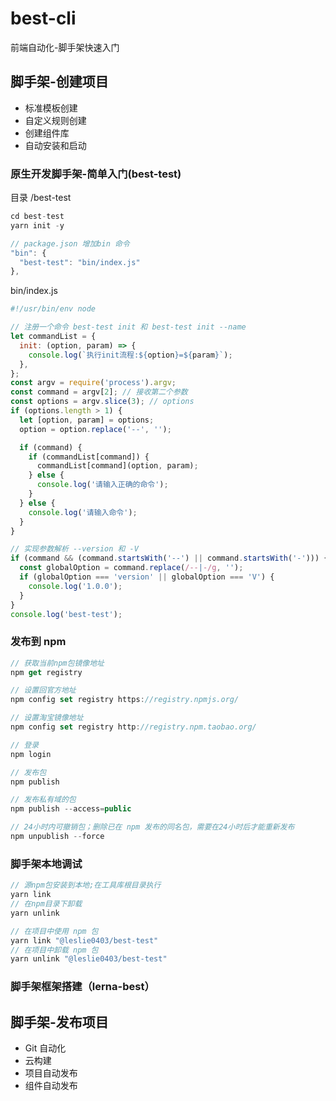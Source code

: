 # best-cli

前端自动化-脚手架快速入门

## 脚手架-创建项目

- 标准模板创建
- 自定义规则创建
- 创建组件库
- 自动安装和启动

### 原生开发脚手架-简单入门(best-test)

目录 /best-test

```javascript
cd best-test
yarn init -y

// package.json 增加bin 命令
"bin": {
  "best-test": "bin/index.js"
},
```

bin/index.js

```javascript
#!/usr/bin/env node

// 注册一个命令 best-test init 和 best-test init --name
let commandList = {
  init: (option, param) => {
    console.log(`执行init流程:${option}=${param}`);
  },
};
const argv = require('process').argv;
const command = argv[2]; // 接收第二个参数
const options = argv.slice(3); // options
if (options.length > 1) {
  let [option, param] = options;
  option = option.replace('--', '');

  if (command) {
    if (commandList[command]) {
      commandList[command](option, param);
    } else {
      console.log('请输入正确的命令');
    }
  } else {
    console.log('请输入命令');
  }
}

// 实现参数解析 --version 和 -V
if (command && (command.startsWith('--') || command.startsWith('-'))) {
  const globalOption = command.replace(/--|-/g, '');
  if (globalOption === 'version' || globalOption === 'V') {
    console.log('1.0.0');
  }
}
console.log('best-test');
```

### 发布到 npm

```javascript
// 获取当前npm包镜像地址
npm get registry

// 设置回官方地址
npm config set registry https://registry.npmjs.org/

// 设置淘宝镜像地址
npm config set registry http://registry.npm.taobao.org/

// 登录
npm login

// 发布包
npm publish

// 发布私有域的包
npm publish --access=public

// 24小时内可撤销包；删除已在 npm 发布的同名包，需要在24小时后才能重新发布
npm unpublish --force
```

### 脚手架本地调试

```javascript
// 源npm包安装到本地;在工具库根目录执行
yarn link
// 在npm目录下卸载
yarn unlink

// 在项目中使用 npm 包
yarn link "@leslie0403/best-test"
// 在项目中卸载 npm 包
yarn unlink "@leslie0403/best-test"
```

### 脚手架框架搭建（lerna-best）

## 脚手架-发布项目

- Git 自动化
- 云构建
- 项目自动发布
- 组件自动发布
